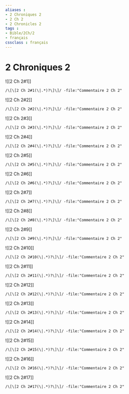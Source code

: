 ```yaml
---
aliases : 
- 2 Chroniques 2
- 2 Ch 2
- 2 Chronicles 2
tags : 
- Bible/2Ch/2
- français
cssclass : français
---
```


# 2 Chroniques 2

![[2 Ch 2#1]]

```query
/\[\[2 Ch 2#1(\|.*)?\]\]/ -file:"Commentaire 2 Ch 2"
```

![[2 Ch 2#2]]

```query
/\[\[2 Ch 2#2(\|.*)?\]\]/ -file:"Commentaire 2 Ch 2"
```

![[2 Ch 2#3]]

```query
/\[\[2 Ch 2#3(\|.*)?\]\]/ -file:"Commentaire 2 Ch 2"
```

![[2 Ch 2#4]]

```query
/\[\[2 Ch 2#4(\|.*)?\]\]/ -file:"Commentaire 2 Ch 2"
```

![[2 Ch 2#5]]

```query
/\[\[2 Ch 2#5(\|.*)?\]\]/ -file:"Commentaire 2 Ch 2"
```

![[2 Ch 2#6]]

```query
/\[\[2 Ch 2#6(\|.*)?\]\]/ -file:"Commentaire 2 Ch 2"
```

![[2 Ch 2#7]]

```query
/\[\[2 Ch 2#7(\|.*)?\]\]/ -file:"Commentaire 2 Ch 2"
```

![[2 Ch 2#8]]

```query
/\[\[2 Ch 2#8(\|.*)?\]\]/ -file:"Commentaire 2 Ch 2"
```

![[2 Ch 2#9]]

```query
/\[\[2 Ch 2#9(\|.*)?\]\]/ -file:"Commentaire 2 Ch 2"
```

![[2 Ch 2#10]]

```query
/\[\[2 Ch 2#10(\|.*)?\]\]/ -file:"Commentaire 2 Ch 2"
```

![[2 Ch 2#11]]

```query
/\[\[2 Ch 2#11(\|.*)?\]\]/ -file:"Commentaire 2 Ch 2"
```

![[2 Ch 2#12]]

```query
/\[\[2 Ch 2#12(\|.*)?\]\]/ -file:"Commentaire 2 Ch 2"
```

![[2 Ch 2#13]]

```query
/\[\[2 Ch 2#13(\|.*)?\]\]/ -file:"Commentaire 2 Ch 2"
```

![[2 Ch 2#14]]

```query
/\[\[2 Ch 2#14(\|.*)?\]\]/ -file:"Commentaire 2 Ch 2"
```

![[2 Ch 2#15]]

```query
/\[\[2 Ch 2#15(\|.*)?\]\]/ -file:"Commentaire 2 Ch 2"
```

![[2 Ch 2#16]]

```query
/\[\[2 Ch 2#16(\|.*)?\]\]/ -file:"Commentaire 2 Ch 2"
```

![[2 Ch 2#17]]

```query
/\[\[2 Ch 2#17(\|.*)?\]\]/ -file:"Commentaire 2 Ch 2"
```

